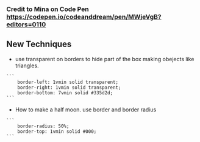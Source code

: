 ### Credit to Mina on Code Pen https://codepen.io/codeanddream/pen/MWjeVgB?editors=0110

## New Techniques
- use transparent on borders to hide part of the box making obejects like triangles.

````
```
    border-left: 1vmin solid transparent;
    border-right: 1vmin solid transparent;
    border-bottom: 7vmin solid #335d2d;
```
````

- How to make a half moon. use border and border radius


````
```
    border-radius: 50%;
    border-top: 1vmin solid #000;
```
````